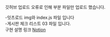 깃허브 업로드 오류로 인해 부분 파일만 업로드 했습니다.

-잇츠로드 
img와 index.js 파일 입니다<br>
-게시판 체크 리스트 
03 파일 입니다.<br>
구현 설명 링크
[Notion](https://polyester-advantage-d3d.notion.site/React-Project-b7c8dfaffb864984832aefd1e9e731e4?pvs=4)
